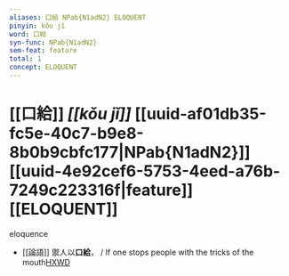```yaml
---
aliases: 口給 NPab{N1adN2} ELOQUENT
pinyin: kǒu jǐ
word: 口給
syn-func: NPab{N1adN2}
sem-feat: feature
total: 1
concept: ELOQUENT 
---
```

# [[口給]] *[[kǒu jǐ]]*  [[uuid-af01db35-fc5e-40c7-b9e8-8b0b9cbfc177|NPab{N1adN2}]] [[uuid-4e92cef6-5753-4eed-a76b-7249c223316f|feature]] [[ELOQUENT]]
eloquence
 - [[論語]] 禦人以**口給**， / If one stops people with the tricks of the mouth[HXWD](https://hxwd.org/textview.html?location=KR1h0004_tls_005-5a.6)